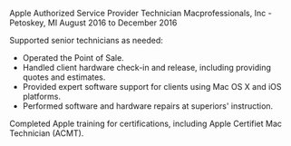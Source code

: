 Apple Authorized Service Provider Technician
Macprofessionals, Inc - Petoskey, MI
August 2016 to December 2016

Supported senior technicians as needed:
 - Operated the Point of Sale.
 - Handled client hardware check-in and release, including providing quotes and estimates.
 - Provided expert software support for clients using Mac OS X and iOS platforms.
 - Performed software and hardware repairs at superiors' instruction.


Completed Apple training for certifications, including Apple Certifiet Mac
Technician (ACMT).
